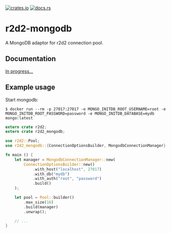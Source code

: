 [![crates.io](https://img.shields.io/crates/v/r2d2-mongodb.svg)](https://crates.io/crates/r2d2-mongodb)
[![docs.rs](https://docs.rs/r2d2-mongodb/badge.svg)](https://docs.rs/r2d2-mongodb)

# r2d2-mongodb

A MongoDB adaptor for r2d2 connection pool.

## Documentation

[In progress...](https://docs.rs/r2d2-mongodb)

## Example usage

Start mongodb:

```shell
$ docker run --rm -p 27017:27017 -e MONGO_INITDB_ROOT_USERNAME=root -e MONGO_INITDB_ROOT_PASSWORD=password -e MONGO_INITDB_DATABASE=mydb mongo:latest
```

```rust
extern crate r2d2;
extern crate r2d2_mongodb;

use r2d2::Pool;
use r2d2_mongodb::{ConnectionOptionsBuilder, MongodbConnectionManager};

fn main () {
    let manager = MongodbConnectionManager::new(
        ConnectionOptionsBuilder::new()
            .with_host("localhost", 27017)
            .with_db("mydb")
            .with_auth("root", "password")
            .build()
    );

    let pool = Pool::builder()
        .max_size(16)
        .build(manager)
        .unwrap();

    // ...
}
```
